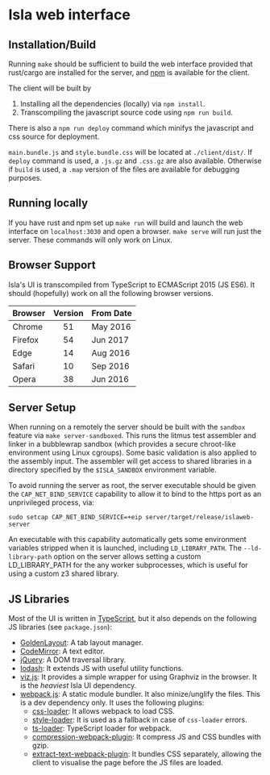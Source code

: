 # Isla web interface

## Installation/Build

Running `make` should be sufficient to build the web interface
provided that rust/cargo are installed for the server, and
[npm](https://www.npmjs.com) is available for the client.

The client will be built by

1. Installing all the dependencies (locally) via `npm install`.
3. Transcompiling the javascript source code using `npm run build`.

There is also a `npm run deploy` command which minifys the javascript
and css source for deployment.

`main.bundle.js` and `style.bundle.css` will be located at `./client/dist/`.  If
`deploy` command is used, a `.js.gz` and `.css.gz` are also available.
Otherwise if `build` is used, a `.map` version of the files are available for
debugging purposes.

## Running locally

If you have rust and npm set up `make run` will build and launch the
web interface on `localhost:3030` and open a browser. `make serve`
will run just the server. These commands will only work on Linux.

## Browser Support

Isla's UI is transcompiled from TypeScript to ECMAScript 2015 (JS
ES6). It should (hopefully) work on all the following browser
versions.

| Browser       | Version | From Date |
|---------------|:-------:|-----------|
| Chrome        | 51      | May 2016  |
| Firefox       | 54      | Jun 2017  |
| Edge          | 14      | Aug 2016  |
| Safari        | 10      | Sep 2016  |
| Opera         | 38      | Jun 2016  |


## Server Setup

When running on a remotely the server should be built with the
`sandbox` feature via `make server-sandboxed`. This runs the litmus
test assembler and linker in a bubblewrap sandbox (which provides a
secure chroot-like environment using Linux cgroups). Some basic
validation is also applied to the assembly input. The assembler will
get access to shared libraries in a directory specified by the
`$ISLA_SANDBOX` environment variable.

To avoid running the server as root, the server executable should be
given the `CAP_NET_BIND_SERVICE` capability to allow it to bind to the
https port as an unprivileged process, via:

```
sudo setcap CAP_NET_BIND_SERVICE=+eip server/target/release/islaweb-server
```

An executable with this capability automatically gets some environment
variables stripped when it is launched, including
`LD_LIBRARY_PATH`. The `--ld-library-path` option on the server allows
setting a custom LD_LIBRARY_PATH for the any worker subprocesses,
which is useful for using a custom z3 shared library.

## JS Libraries

Most of the UI is written in [TypeScript](https://www.typescriptlang.org), but
it also depends on the following JS libraries (see `package.json`):

- [GoldenLayout](http://golden-layout.com): A tab layout manager.
- [CodeMirror](https://codemirror.net): A text editor.
- [jQuery](https://jquery.com): A DOM traversal library.
- [lodash](https://lodash.com): It extends JS with useful utility functions.
- [viz.js](https://github.com/mdaines/viz.js): It provides a simple wrapper for
  using Graphviz in the browser. It is the *heaviest* Isla UI dependency.
- [webpack.js](https://webpack.js.org): A static module bundler. It also
  minize/unglify the files. This is a dev dependency only. It uses the
  following plugins:
  * [css-loader](https://github.com/webpack-contrib/css-loader): It allows
    webpack to load CSS.
  * [style-loader](https://github.com/webpack-contrib/style-loader): It is used
    as a fallback in case of `css-loader` errors.
  * [ts-loader](https://github.com/TypeStrong/ts-loader): TypeScript loader for
    webpack.
  * [compression-webpack-plugin](https://github.com/webpack-contrib/compression-webpack-plugin):
    It compress JS and CSS bundles with gzip.
  * [extract-text-webpack-plugin](https://github.com/webpack-contrib/extract-text-webpack-plugin):
    It bundles CSS separately, allowing the client to visualise the page before
    the JS files are loaded.
